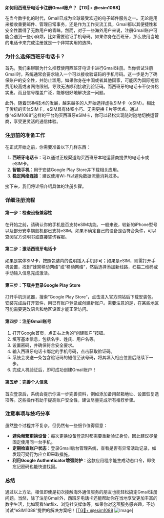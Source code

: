 **如何用西班牙电话卡注册Gmail账户？【TG💪+ @esim1088】**

在当今数字化的时代，Gmail已成为全球最受欢迎的电子邮件服务之一。无论是用来接收重要邮件、管理日常事务，还是作为工作交流工具，Gmail都以其便捷性和安全性赢得了无数用户的青睐。然而，对于一些海外用户来说，注册Gmail账户可能会遇到一些小麻烦，比如需要验证手机号码。如果你身在西班牙，那么使用当地的电话卡来完成注册就是一个非常实用的选择。

### **为什么选择西班牙电话卡？**

首先，我们来聊聊为什么推荐使用西班牙电话卡进行Gmail注册。当你尝试注册Gmail时，系统通常会要求输入一个可以接收验证码的手机号码。这一步是为了确保账户的安全性，并防止滥用。如果你身在中国或者其他国家，可能因为国际短信费用较高或者网络限制，导致无法顺利接收到验证码。而西班牙的电话卡不仅价格实惠，而且信号覆盖广泛，能够很好地解决这一问题。

此外，随着ESIM技术的发展，越来越多的人开始选择虚拟SIM卡（eSIM）。相比于传统的实体SIM卡，eSIM具有体积小巧、无需更换卡片等优点。通过像“eSIM1088”这样的平台购买西班牙eSIM卡，你可以轻松实现随时随地切换运营商，享受更灵活的通信体验。

### **注册前的准备工作**

在正式开始之前，你需要准备以下几样东西：

1. **西班牙电话卡**：可以通过正规渠道购买西班牙本地运营商提供的电话卡或eSIM卡。
2. **智能手机**：用于安装Google Play Store并下载相关应用。
3. **稳定网络连接**：建议使用Wi-Fi以避免数据流量消耗过多。

接下来，我们将详细介绍具体的注册步骤。

### **详细注册流程**

#### **第一步：检查设备兼容性**
在开始之前，请确认你的手机是否支持eSIM功能。一般来说，较新的iPhone型号以及部分安卓旗舰机都已支持eSIM。如果不确定自己的设备是否符合条件，可以查阅官方说明书或直接咨询客服。

#### **第二步：激活西班牙电话卡**
如果是实体SIM卡，按照包装内的说明插入手机即可；如果是eSIM，则需打开手机设置，找到“蜂窝移动网络”或“移动网络”，然后选择添加新线路，扫描二维码或手动输入信息完成激活。

#### **第三步：下载并登录Google Play Store**
打开手机浏览器，搜索“Google Play Store”，点击进入官方网站后下载安装包。安装完成后打开软件，用已有账户登录或创建新账户。需要注意的是，在某些地区可能需要更改语言和地区设置才能正常访问。

#### **第四步：注册Gmail账号**
1. 打开Google首页，点击右上角的“创建账户”按钮。
2. 填写基本信息，包括名字、姓氏、用户名等。
3. 设置密码，并确保符合安全要求。
4. 输入西班牙电话卡绑定的手机号码，点击获取验证码。
5. 系统会发送一条包含验证码的短信至该号码，将其填入相应位置后继续下一步。
6. 完成人机验证后，即可成功创建Gmail账户！

#### **第五步：完善个人信息**
首次登录后，系统会提示你进一步完善资料，例如添加备用邮箱地址、设置恢复选项等。这些操作有助于提高账户安全性，建议尽量完成所有推荐步骤。

### **注意事项与技巧分享**

虽然整个过程并不复杂，但仍然有一些细节值得留意：

- **避免频繁更换设备**：每次更换设备登录时都需要重新验证身份，因此建议尽量固定使用同一台手机。
- **定期检查账户状态**：登录Gmail后台管理系统，查看是否有异常活动记录，如发现可疑行为应立即采取措施。
- **利用Google Authenticator增强防护**：这款应用程序能生成动态口令，即使忘记密码也能快速找回。

### **总结**

通过以上方法，相信即使是初次接触海外通信服务的朋友也能轻松搞定Gmail注册问题。当然，除了注册Gmail外，西班牙电话卡还能帮助你在当地享受更加丰富的数字生活，比如观看Netflix、浏览社交媒体等。如果你对这项服务感兴趣，不妨试试“eSIM1088”提供的解决方案吧！[[TG💪+ @esim1088](https://t.me/s/esim1088) ![Image](https://i.postimg.cc/4NQfJmqS/Snipaste-2025-05-13-00-14-12.png)]